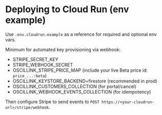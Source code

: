 # Deploying to Cloud Run (env example)

Use `.env.cloudrun.example` as a reference for required and optional env vars.

Minimum for automated key provisioning via webhook:
- STRIPE_SECRET_KEY
- STRIPE_WEBHOOK_SECRET
- OSCILLINK_STRIPE_PRICE_MAP (include your live Beta price id: `price_...:beta`)
- OSCILLINK_KEYSTORE_BACKEND=firestore (recommended in prod)
- OSCILLINK_CUSTOMERS_COLLECTION (for portal/cancel)
- OSCILLINK_WEBHOOK_EVENTS_COLLECTION (for idempotency)

Then configure Stripe to send events to `POST https://<your-cloudrun-url>/stripe/webhook`.
